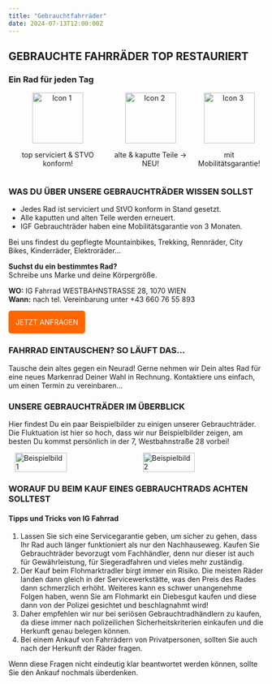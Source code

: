 ```yaml
---
title: "Gebrauchtfahrräder"
date: 2024-07-13T12:00:00Z
---
```


## GEBRAUCHTE FAHRRÄDER TOP RESTAURIERT

### Ein Rad für jeden Tag

<div style="display: flex; justify-content: space-around;">
  <div style="text-align: center;">
    <img src="{{ "./images/icon1.png" | absURL }}" alt="Icon 1" style="width: 100px; height: 100px;">
    <p>top serviciert & STVO konform!</p>
  </div>
  <div style="text-align: center;">
    <img src="/images/icon2.png" alt="Icon 2" style="width: 100px; height: 100px;">
    <p>alte & kaputte Teile -> NEU!</p>
  </div>
  <div style="text-align: center;">
    <img src="/images/icon3.png" alt="Icon 3" style="width: 100px; height: 100px;">
    <p>mit Mobilitätsgarantie!</p>
  </div>
</div>

### WAS DU ÜBER UNSERE GEBRAUCHTRÄDER WISSEN SOLLST

- Jedes Rad ist serviciert und StVO konform in Stand gesetzt.
- Alle kaputten und alten Teile werden erneuert.
- IGF Gebrauchträder haben eine Mobilitätsgarantie von 3 Monaten.

Bei uns findest du gepflegte Mountainbikes, Trekking, Rennräder, City Bikes, Kinderräder, Elektroräder...

**Suchst du ein bestimmtes Rad?**  
Schreibe uns Marke und deine Körpergröße.

**WO:** IG Fahrrad WESTBAHNSTRASSE 28, 1070 WIEN  
**Wann:** nach tel. Vereinbarung unter +43 660 76 55 893

<a href="/contact/" style="display: inline-block; padding: 1em; background-color: #ff6600; color: white; text-decoration: none; border-radius: 5px;">JETZT ANFRAGEN</a>

### FAHRRAD EINTAUSCHEN? SO LÄUFT DAS...

Tausche dein altes gegen ein Neurad! Gerne nehmen wir Dein altes Rad für eine neues Markenrad Deiner Wahl in Rechnung. Kontaktiere uns einfach, um einen Termin zu vereinbaren...

### UNSERE GEBRAUCHTRÄDER IM ÜBERBLICK

Hier findest Du ein paar Beispielbilder zu einigen unserer Gebrauchträder. Die Fluktuation ist hier so hoch, dass wir nur Beispielbilder zeigen, am besten Du kommst persönlich in der 7, Westbahnstraße 28 vorbei!

<div style="display: flex; justify-content: space-around;">
  <img src="/images/gebrauchtrad1.jpg" alt="Beispielbild 1" style="width: 45%; height: auto;">
  <img src="/images/gebrauchtrad2.jpg" alt="Beispielbild 2" style="width: 45%; height: auto;">
</div>



### WORAUF DU BEIM KAUF EINES GEBRAUCHTRADS ACHTEN SOLLTEST

#### Tipps und Tricks von IG Fahrrad

1. Lassen Sie sich eine Servicegarantie geben, um sicher zu gehen, dass Ihr Rad auch länger funktioniert als nur den Nachhauseweg. Kaufen Sie Gebrauchträder bevorzugt vom Fachhändler, denn nur dieser ist auch für Gewährleistung, für Siegeradfahren und vieles mehr zuständig.
2. Der Kauf beim Flohmarktradler birgt immer ein Risiko. Die meisten Räder landen dann gleich in der Servicewerkstätte, was den Preis des Rades dann schmerzlich erhöht. Weiteres kann es schwer unangenehme Folgen haben, wenn Sie am Flohmarkt ein Diebesgut kaufen und diese dann von der Polizei gesichtet und beschlagnahmt wird!
3. Daher empfehlen wir nur bei seriösen Gebrauchtradhändlern zu kaufen, da diese immer nach polizeilichen Sicherheitskriterien einkaufen und die Herkunft genau belegen können.
4. Bei einem Ankauf von Fahrrädern von Privatpersonen, sollten Sie auch nach der Herkunft der Räder fragen.

Wenn diese Fragen nicht eindeutig klar beantwortet werden können, sollte Sie den Ankauf nochmals überdenken.

